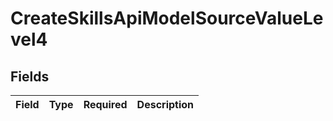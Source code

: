 # CreateSkillsApiModelSourceValueLevel4


## Fields

| Field       | Type        | Required    | Description |
| ----------- | ----------- | ----------- | ----------- |